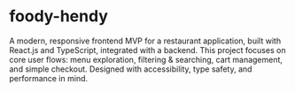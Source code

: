 # foody-hendy
A modern, responsive frontend MVP for a restaurant application, built with React.js and TypeScript, integrated with a backend. This project focuses on core user flows: menu exploration, filtering &amp; searching, cart management, and simple checkout. Designed with accessibility, type safety, and performance in mind.
